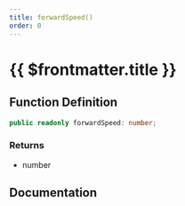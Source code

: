 ```yaml
---
title: forwardSpeed()
order: 0
---
```


# {{ $frontmatter.title }}

<!--@include: ./forwardSpeed_partial_header.md-->

## Function Definition

```ts
public readonly forwardSpeed: number;
```

### Returns

* number

## Documentation

<!--@include: ./forwardSpeed_partial_footer.md-->
